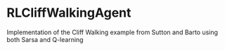 # RLCliffWalkingAgent
Implementation of the Cliff Walking example from Sutton and Barto using both Sarsa and Q-learning
